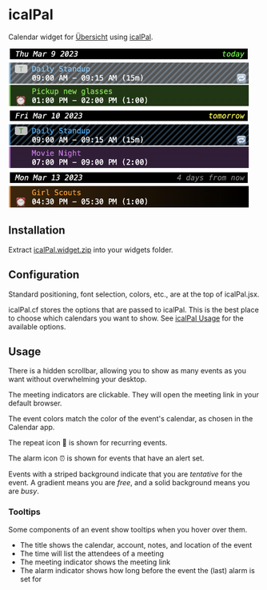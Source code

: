 # icalPal

Calendar widget for [Übersicht](https://tracesof.net/uebersicht/) using [icalPal](https://github.com/ajrosen/icalPal/).

<img height=320 src="https://github.com/ajrosen/icalPal.widget/blob/6d69d88825dcef37ca4855e4ecd70260d237de27/screenshot.png"/>

## Installation

Extract [icalPal.widget.zip](https://github.com/ajrosen/icalPal.widget/blob/6d69d88825dcef37ca4855e4ecd70260d237de27/icalPal.widget.zip) into your widgets folder.

## Configuration

Standard positioning, font selection, colors, etc., are at the top of icalPal.jsx.

icalPal.cf stores the options that are passed to icalPal.  This is the best place to choose which calendars you want to show.  See [icalPal Usage](https://github.com/ajrosen/icalPal/blob/main/README.md#usage) for the available options.

## Usage

There is a hidden scrollbar, allowing you to show as many events as you want without overwhelming your desktop.

The meeting indicators are clickable.  They will open the meeting link in your default browser.

The event colors match the color of the event's calendar, as chosen in the Calendar app.

The repeat icon :repeat: is shown for recurring events.

The alarm icon :alarm_clock: is shown for events that have an alert set.

Events with a striped background indicate that you are *tentative* for the event.  A gradient means you are *free*, and a solid background means you are *busy*.

### Tooltips

Some components of an event show tooltips when you hover over them.

* The title shows the calendar, account, notes, and location of the event
* The time will list the attendees of a meeting
* The meeting indicator shows the meeting link
* The alarm indicator shows how long before the event the (last) alarm is set for
